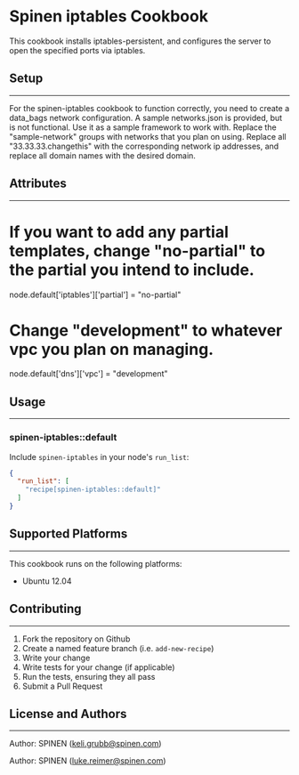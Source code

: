 Spinen iptables Cookbook
===

This cookbook installs iptables-persistent, and configures the server to open the specified ports via iptables.


## Setup
---

For the spinen-iptables cookbook to function correctly, you need to create a data_bags network configuration. A sample networks.json is provided, but is not functional. Use it as a sample framework to work with. Replace the "sample-network" groups with networks that you plan on using. Replace all "33.33.33.changethis" with the corresponding network ip addresses, and replace all domain names with the desired domain.

## Attributes
---

# If you want to add any partial templates, change "no-partial" to the partial you intend to include.
node.default['iptables']['partial'] = "no-partial"

# Change "development" to whatever vpc you plan on managing.
node.default['dns']['vpc'] = "development"

## Usage
---
### spinen-iptables::default

Include `spinen-iptables` in your node's `run_list`:

```json
{
  "run_list": [
    "recipe[spinen-iptables::default]"
  ]
}
```

## Supported Platforms
---
This cookbook runs on the following platforms:

* Ubuntu 12.04

## Contributing
---
1. Fork the repository on Github
2. Create a named feature branch (i.e. `add-new-recipe`)
3. Write your change
4. Write tests for your change (if applicable)
5. Run the tests, ensuring they all pass
6. Submit a Pull Request

## License and Authors
---

Author: SPINEN (<keli.grubb@spinen.com>)

Author: SPINEN (<luke.reimer@spinen.com>)
